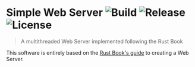 <h1>
  Simple Web Server
  <img alt="Build" src="https://img.shields.io/github/workflow/status/willpinha/simple-web-server/Rust?style=flat-square&logo=github">
  <img alt="Release" src="https://img.shields.io/github/v/release/willpinha/simple-web-server?include_prereleases&style=flat-square">
  <img alt="License" src="https://img.shields.io/github/license/willpinha/simple-web-server?style=flat-square">
</h1>

> A multithreaded Web Server implemented following the Rust Book 

This software is entirely based on the [Rust Book's guide](https://doc.rust-lang.org/stable/book/ch20-00-final-project-a-web-server.html) to creating a Web Server.
